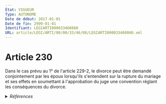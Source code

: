 ```yaml
---
État: VIGUEUR
Type: AUTONOME
Date de début: 2017-01-01
Date de fin: 2999-01-01
Identifiant: LEGIARTI000033460860
URL: article/LEGI/ARTI/00/00/33/46/08/LEGIARTI000033460860.xml
---
```


<h1>Article 230</h1>

Dans le cas prévu au 1° de l'article 229-2, le divorce peut être demandé
conjointement par les époux lorsqu'ils s'entendent sur la rupture du mariage et
ses effets en soumettant à l'approbation du juge une convention réglant les
conséquences du divorce.


<details>
  <summary><em>Références</em></summary>

  <h2>Articles faisant référence à l'article</h2>
  
  <ul>
    <li>
      <a href="https://legal.tricoteuses.fr//redirection/LEGIARTI000033460869?vers=git&vers=legifrance">Code civil - article 229-2 AUTONOME VIGUEUR, en vigueur depuis le 2017-01-01</a> CITATION cible
    </li>
    <li>
      <a href="https://legal.tricoteuses.fr//redirection/LEGIARTI000033423848?vers=git&vers=legifrance">LOI n° 2016-1547 du 18 novembre 2016 de modernisation de la justice du XXIe siècle - article 50 ENTIEREMENT_MODIF</a> MODIFIE source
    </li>
  </ul>
  
  <h2>Références faites par l'article</h2>
  
  <ul>
    <li>
      2016-11-18 MODIFIE cible <a href="https://legal.tricoteuses.fr//redirection/LEGIARTI000033423848?vers=git&vers=legifrance">LOI n° 2016-1547 du 18 novembre 2016 de modernisation de la justice du XXIe siècle - article 50 ENTIEREMENT_MODIF</a>
    </li>
    <li>
      2019-12-17 CITATION cible <a href="https://legal.tricoteuses.fr//redirection/LEGIARTI000039638980?vers=git&vers=legifrance">Décret n° 2019-1380 du 17 décembre 2019 relatif à la procédure applicable aux divorces contentieux et à la séparation de corps ou au divorce sans intervention judiciaire - article 8 ENTIEREMENT_MODIF</a>
    </li>
    <li>
      2999-01-01 CITATION source Code civil - art. 229-2 (V)
    </li>
    <li>
      CODIFICATION source Loi 1803-03-14
    </li>
  </ul>
</details>
